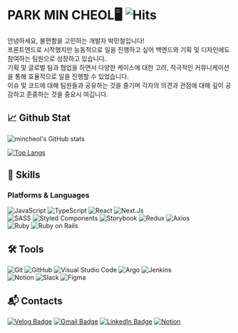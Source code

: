 # PARK MIN CHEOL🖥 ![Hits](https://hits.seeyoufarm.com/api/count/incr/badge.svg?url=https%3A%2F%2Fgithub.com%2FLow-ProFiles&count_bg=%23000000&title_bg=%23000000&icon=&icon_color=%23E7E7E7&title=hits&edge_flat=false)

안녕하세요, 불편함을 고민하는 개발자 박민철입니다!
<br/>
프론트엔드로 시작했지만 능동적으로 일을 진행하고 싶어 백엔드와 기획 및 디자인에도 참여하는 팀원으로 성장하고 있습니다. 
<br/>
기획 및 글로벌 팀과 협업을 하면서 다양한 케이스에 대한 고려, 적극적인 커뮤니케이션을 통해 효율적으로 일을 진행할 수 있었습니다.
<br/>
이슈 및 코드에 대해 팀원들과 공유하는 것을 즐기며 각자의 의견과 관점에 대해 깊이 공감하고 존중하는 것을 중요시 여깁니다.

## 📈 Github Stat

![mincheol's GitHub stats](https://github-readme-stats.vercel.app/api?username=Low-ProFiles&show_icons=true)

[![Top Langs](https://github-readme-stats.vercel.app/api/top-langs/?username=Low-ProFiles&layout=compact)](https://github.com/anuraghazra/github-readme-stats)

## 💪 Skills
### Platforms & Languages
![JavaScript](https://img.shields.io/badge/JavaScript-F7DF1E.svg?&style=for-the-badge&logo=JavaScript&logoColor=black)
![TypeScript](https://img.shields.io/badge/TypeScript-3178C6.svg?&style=for-the-badge&logo=TypeScript&logoColor=white)
![React](https://img.shields.io/badge/React-61DAFB.svg?&style=for-the-badge&logo=React&logoColor=black)
![Next.Js](https://img.shields.io/badge/Next.Js-000000.svg?&style=for-the-badge&logo=Next.Js&logoColor=white)
</br>
![SASS](https://img.shields.io/badge/SASS-cc6699.svg?&style=for-the-badge&logo=sass&logoColor=white)
![Styled Components](https://img.shields.io/badge/Styledcomponents-DB7093.svg?&style=for-the-badge&logo=styled-components&logoColor=white)
![Storybook](https://img.shields.io/badge/Storybook-FF4785.svg?&style=for-the-badge&logo=Storybook&logoColor=white)
![Redux](https://img.shields.io/badge/Redux-764ABC.svg?&style=for-the-badge&logo=Redux&logoColor=white)
![Axios](https://img.shields.io/badge/Axios-5A29E4.svg?&style=for-the-badge&logo=Axios&logoColor=white)
</br>
![Ruby](https://img.shields.io/badge/Ruby-CC342D.svg?&style=for-the-badge&logo=Ruby&logoColor=white)
![Ruby on Rails](https://img.shields.io/badge/Rubyonrails-CC0000.svg?&style=for-the-badge&logo=Rubyonrails&logoColor=white)

## 🛠️ Tools
![Git](https://img.shields.io/badge/Git-F05032.svg?&style=for-the-badge&logo=Git&logoColor=white)
![GitHub](https://img.shields.io/badge/Github-000000.svg?&style=for-the-badge&logo=Github&logoColor=white)
![Visual Studio Code](https://img.shields.io/badge/Visual%20Studio%20Code-007ACC.svg?&style=for-the-badge&logo=Visual%20Studio%20Code&logoColor=white)
![Argo](https://img.shields.io/badge/Argo-EF7B4D.svg?&style=for-the-badge&logo=Argo&logoColor=white)
![Jenkins](https://img.shields.io/badge/Jenkins-D24939.svg?&style=for-the-badge&logo=Jenkins&logoColor=white)
</br>
![Notion](https://img.shields.io/badge/Notion-f5f5dc.svg?&style=for-the-badge&logo=Notion&logoColor=black)
![Slack](https://img.shields.io/badge/Slack-4a154b.svg?&style=for-the-badge&logo=Slack&logoColor=white)
![Figma](https://img.shields.io/badge/Figma-F24E1E.svg?&style=for-the-badge&logo=Figma&logoColor=white)

 
## :mailbox_with_mail: Contacts
[![Velog Badge](http://img.shields.io/badge/Velog-20C997?style=flat-square&logo=velog&logoColor=white&link=https://velog.io/@abroak07/)](https://velog.io/@abroak07/)
[![Gmail Badge](https://img.shields.io/badge/Gmail-d14836?style=flat-square&logo=Gmail&logoColor=white&link=mailto:xironysim@gmail.com)](mailto:xironysim@gmail.com)
[![LinkedIn Badge](https://img.shields.io/badge/LinkedIn-0A66C2?style=flat-square&logo=LinkedIn&logoColor=white&link=https://www.linkedin.com/in/%EB%AF%BC%EC%B2%A0-%EB%B0%95-72ab9b236/)](https://www.linkedin.com/in/%EB%AF%BC%EC%B2%A0-%EB%B0%95-72ab9b236/)
[![Notion](https://img.shields.io/badge/Notion-f5f5dc.svg?&style=flat-square&logo=Notion&logoColor=black&link=https://lava-fortnight-fed.notion.site/1-7a2e130e6ff64b0d8602ebaf21cab500)](https://lava-fortnight-fed.notion.site/1-7a2e130e6ff64b0d8602ebaf21cab500)
